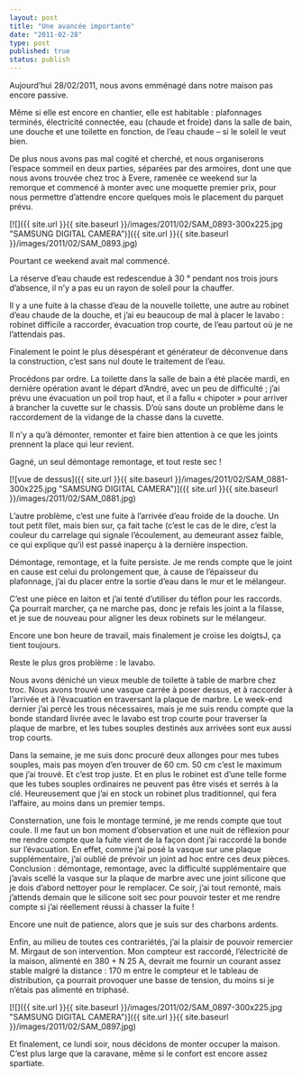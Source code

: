 ```yaml
---
layout: post
title: "Une avancée importante"
date: "2011-02-28"
type: post
published: true
status: publish
---
```


Aujourd’hui 28/02/2011, nous avons emménagé dans notre maison pas encore passive.

Même si elle est encore en chantier, elle est habitable : plafonnages terminés, électricité connectée, eau (chaude et froide) dans la salle de bain, une douche et une toilette en fonction, de l’eau chaude – si le soleil le veut bien.

De plus nous avons pas mal cogité et cherché, et nous organiserons l’espace sommeil en deux parties, séparées par des armoires, dont une que nous avons trouvée chez troc à Evere, ramenée ce weekend sur la remorque et commencé à monter avec une moquette premier prix, pour nous permettre d’attendre encore quelques mois le placement du parquet prévu.

[![]({{ site.url }}{{ site.baseurl }}/images/2011/02/SAM_0893-300x225.jpg "SAMSUNG DIGITAL CAMERA")]({{ site.url }}{{ site.baseurl }}/images/2011/02/SAM_0893.jpg)

Pourtant ce weekend avait mal commencé.

La réserve d’eau chaude est redescendue à 30 ° pendant nos trois jours d’absence, il n’y a pas eu un rayon de soleil pour la chauffer.

Il y a une fuite à la chasse d’eau de la nouvelle toilette, une autre au robinet d’eau chaude de la douche, et j’ai eu beaucoup de mal à placer le lavabo : robinet difficile a raccorder, évacuation trop courte, de l’eau partout où je ne l’attendais pas.

Finalement le point le plus désespérant et générateur de déconvenue dans la construction, c’est sans nul doute le traitement de l’eau.

Procédons par ordre. La toilette dans la salle de bain a été placée mardi, en dernière opération avant le départ d’André, avec un peu de difficulté ; j’ai prévu une évacuation un poil trop haut, et il a fallu « chipoter » pour arriver à brancher la cuvette sur le chassis. D’où sans doute un problème dans le raccordement de la vidange de la chasse dans la cuvette.

Il n’y a qu’à démonter, remonter et faire bien attention à ce que les joints prennent la place qui leur revient.

Gagné, un seul démontage remontage, et tout reste sec !

[![vue de dessus]({{ site.url }}{{ site.baseurl }}/images/2011/02/SAM_0881-300x225.jpg "SAMSUNG DIGITAL CAMERA")]({{ site.url }}{{ site.baseurl }}/images/2011/02/SAM_0881.jpg)

L’autre problème, c’est une fuite à l’arrivée d’eau froide de la douche. Un tout petit filet, mais bien sur, ça fait tache (c’est le cas de le dire, c’est la couleur du carrelage qui signale l’écoulement, au demeurant assez faible, ce qui explique qu’il est passé inaperçu à la dernière inspection.

Démontage, remontage, et la fuite persiste. Je me rends compte que le joint en cause est celui du prolongement que, à cause de l’épaisseur du plafonnage, j’ai du placer entre la sortie d’eau dans le mur et le mélangeur.

C’est une pièce en laiton et j’ai tenté d’utiliser du téflon pour les raccords. Ça pourrait marcher, ça ne marche pas, donc je refais les joint a la filasse, et je sue de nouveau pour aligner les deux robinets sur le mélangeur.

Encore une bon heure de travail, mais finalement je croise les doigtsJ, ça tient toujours.

Reste le plus gros problème : le lavabo.

Nous avons déniché un vieux meuble de toilette à table de marbre chez troc. Nous avons trouvé une vasque carrée à poser dessus, et à raccorder à l’arrivée et à l’évacuation en traversant la plaque de marbre. Le week-end dernier j’ai percé les trous nécessaires, mais je me suis rendu compte que la bonde standard livrée avec le lavabo est trop courte pour traverser la plaque de marbre, et les tubes souples destinés aux arrivées sont eux aussi trop courts.

Dans la semaine, je me suis donc procuré deux allonges pour mes tubes souples, mais pas moyen d’en trouver de 60 cm. 50 cm c’est le maximum que j’ai trouvé. Et c’est trop juste. Et en plus le robinet est d’une telle forme que les tubes souples ordinaires ne peuvent pas être visés et serrés à la clé. Heureusement que j’ai en stock un robinet plus traditionnel, qui fera l’affaire, au moins dans un premier temps.

Consternation, une fois le montage terminé, je me rends compte que tout coule. Il me faut un bon moment d’observation et une nuit de réflexion pour me rendre compte que la fuite vient de la façon dont j’ai raccordé la bonde sur l’évacuation. En effet, comme j’ai posé la vasque sur une plaque supplémentaire, j’ai oublié de prévoir un joint ad hoc entre ces deux pièces. Conclusion : démontage, remontage, avec la difficulté supplémentaire que j’avais scellé la vasque sur la plaque de marbre avec une joint silicone que je dois d’abord nettoyer pour le remplacer. Ce soir, j’ai tout remonté, mais j’attends demain que le silicone soit sec pour pouvoir tester et me rendre compte si j’ai réellement réussi à chasser la fuite !

Encore une nuit de patience, alors que je suis sur des charbons ardents.

Enfin, au milieu de toutes ces contrariétés, j’ai la plaisir de pouvoir remercier M. Mirgaut de son intervention. Mon compteur est raccordé, l’électricité de la maison, alimenté en 380 + N 25 A, devrait me fournir un courant assez stable malgré la distance : 170 m entre le compteur et le tableau de distribution, ça pourrait provoquer une basse de tension, du moins si je n’étais pas alimenté en triphasé.

[![]({{ site.url }}{{ site.baseurl }}/images/2011/02/SAM_0897-300x225.jpg "SAMSUNG DIGITAL CAMERA")]({{ site.url }}{{ site.baseurl }}/images/2011/02/SAM_0897.jpg)

Et finalement, ce lundi soir, nous décidons de monter occuper la maison. C’est plus large que la caravane, même si le confort est encore assez spartiate.
